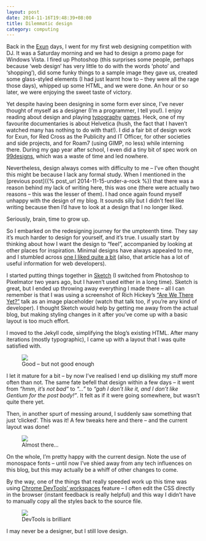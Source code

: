 ```yaml
---
layout: post
date: 2014-11-16T19:48:39+08:00
title: Dilemmatic design
category: computing
---
```


Back in the <a href="http://www.exunclan.com/">Exun</a> days, I went for my first web designing competition with DJ. It was a Saturday morning and we had to design a promo page for Windows Vista. I fired up Photoshop (this surprises some people, perhaps because ‘web design’ has very little to do with the words ‘photo’ and ‘shopping’), did some funky things to a sample image they gave us, created some glass-styled elements (I had just learnt how to – they were all the rage those days), whipped up some HTML, and we were done. An hour or so later, we were enjoying the sweet taste of victory.

Yet despite having been designing in some form ever since, I’ve never thought of myself as a designer (I’m a programmer, I tell you!). I enjoy reading about design and playing <a href="http://www.ironicsans.com/helvarialquiz/">typography</a> <a href="http://type.method.ac/">games</a>. Heck, one of my favourite documentaries is about Helvetica (hush, the fact that I haven’t watched many has nothing to do with that!). I did a fair bit of design work for Exun, for Red Cross as the Publicity and IT Officer, for other societies and side projects, and for Roam7 (using GIMP, no less) while interning there. During my gap year after school, I even did a tiny bit of spec work on <a href="99designs.com">99designs</a>, which was a waste of time and led nowhere. 

Nevertheless, design always comes with difficulty to me – I’ve often thought this might be because I lack any formal study. When I mentioned in the [previous post]({% post_url 2014-11-15-under-a-rock %}) that there was a reason behind my lack of writing here, this was one (there were actually two reasons – this was the lesser of them). I had once again found myself unhappy with the design of my blog. It sounds silly but I didn’t feel like writing because then I’d have to look at a design that I no longer liked. 

Seriously, brain, time to grow up.

So I embarked on the redesigning journey for the umpteenth time. 
They say it’s much harder to design for yourself, and it’s true. I usually start by thinking about how I want the design to “feel”, accompanied by looking at other places for inspiration. Minimal designs have always appealed to me, and I stumbled across <a href="http://rauchg.com/2014/7-principles-of-rich-web-applications/">one I liked quite a bit</a> (also, that article has a lot of useful information for web developers).

I started putting things together in <a href="http://bohemiancoding.com/sketch/">Sketch</a> (I switched from Photoshop to Pixelmator two years ago, but I haven’t used either in a long time). Sketch is great, but I ended up throwing away everything I made there – all I can remember is that I was using a screenshot of Rich Hickey’s <a href="http://www.infoq.com/presentations/Are-We-There-Yet-Rich-Hickey">“Are We There Yet?”</a> talk as an image placeholder (watch that talk too, if you’re any kind of developer). I thought Sketch would help by getting me away from the actual blog, but making styling changes in it after you’ve come up with a basic layout is too much effort.

I moved to the Jekyll code, simplifying the blog’s existing HTML. After many iterations (mostly typographic), I came up with a layout that I was quite satisfied with.

<figure>
	<a href="https://lh6.googleusercontent.com/-WA6l0Xd07og/VGiRXaFE6NI/AAAAAAAABmU/ML_zkRbgN-w/s1600/spinningarrow%2520-%2520discarded%2520design.png">
		<img src="https://lh6.googleusercontent.com/-WA6l0Xd07og/VGiRXaFE6NI/AAAAAAAABmU/ML_zkRbgN-w/s1600/spinningarrow%2520-%2520discarded%2520design.png">
	</a>
	<figcaption>Good – but not good enough</figcaption>
</figure>

I let it mature for a bit – by now I’ve realised I end up disliking my stuff more often than not. The same fate befell that design within a few days – it went from *“hmm, it’s not bad”* to *“…”* to *“gah I don’t like it, and I don’t like Gentium for the post body!”*. It felt as if it were going somewhere, but wasn’t quite there yet.

Then, in another spurt of messing around, I suddenly saw something that just ‘clicked’. This was it! A few tweaks here and there – and the current layout was done! 

<figure>
	<a href="https://lh6.googleusercontent.com/-DAfv3vvBp9c/VGiRXW2IECI/AAAAAAAABmQ/CxHTfbDp9uU/s1600/spinningarrow%2520-%2520almost%2520there.png">
		<img src="https://lh6.googleusercontent.com/-DAfv3vvBp9c/VGiRXW2IECI/AAAAAAAABmQ/CxHTfbDp9uU/s1600/spinningarrow%2520-%2520almost%2520there.png">
	</a>
	<figcaption>Almost there…</figcaption>
</figure>

On the whole, I’m pretty happy with the current design. Note the use of monospace fonts – until now I’ve shied away from any tech influences on this blog, but this may actually be a whiff of other changes to come.

By the way, one of the things that really speeded work up this time was using <a href="https://developer.chrome.com/devtools/docs/workspaces">Chrome DevTools’ workspaces</a> feature – I often edit the CSS directly in the browser (instant feedback is really helpful) and this way I didn’t have to manually copy all the styles back to the source file.

<figure>
	<a href="https://lh5.googleusercontent.com/-trxYK7ZzIqM/VGiYxFvU0sI/AAAAAAAABmk/0VmPuhvnWpM/s720/devtools%2520workspaces.png">
		<img src="https://lh5.googleusercontent.com/-trxYK7ZzIqM/VGiYxFvU0sI/AAAAAAAABmk/0VmPuhvnWpM/s720/devtools%2520workspaces.png">
	</a>
	<figcaption>DevTools is brilliant</figcaption>
</figure>

I may never be a designer, but I still love design.
